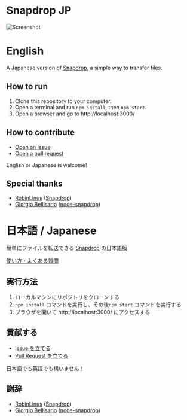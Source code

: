 # Snapdrop JP

![Screenshot](https://user-images.githubusercontent.com/75155258/202823972-c3dbea7f-b1a5-4b1c-a12f-afa1e74dc037.jpg)

# English

A Japanese version of [Snapdrop](https://snapdrop.net), a simple way to transfer files.

## How to run
1. Clone this repository to your computer.
2. Open a terminal and run `npm install`, then `npm start`.
3. Open a browser and go to http://localhost:3000/

## How to contribute
- [Open an issue](https://github.com/r-40021/snapdrop-jp/issues)
- [Open a pull request](https://github.com/r-40021/snapdrop-jp/pulls) 

English or Japanese is welcome!

## Special thanks
- [RobinLinus](https://github.com/RobinLinus) ([Snapdrop](https://github.com/RobinLinus/snapdrop))
- [Giorgio Bellisario](https://github.com/Bellisario/) ([node-snapdrop](https://github.com/Bellisario/node-snapdrop))

# 日本語 / Japanese

簡単にファイルを転送できる [Snapdrop](https://snapdrop.net) の日本語版

[使い方・よくある質問](https://github.com/r-40021/snapdrop-jp/wiki)

## 実行方法
1. ローカルマシンにリポジトリをクローンする
2. `npm install` コマンドを実行し、その後`npm start` コマンドを実行する
3. ブラウザを開いて http://localhost:3000/ にアクセスする

## 貢献する
- [Issue を立てる](https://github.com/r-40021/snapdrop-jp/issues)
- [Pull Request を立てる](https://github.com/r-40021/snapdrop-jp/pulls) 

日本語でも英語でも構いません！

## 謝辞
- [RobinLinus](https://github.com/RobinLinus) ([Snapdrop](https://github.com/RobinLinus/snapdrop))
- [Giorgio Bellisario](https://github.com/Bellisario/) ([node-snapdrop](https://github.com/Bellisario/node-snapdrop))
